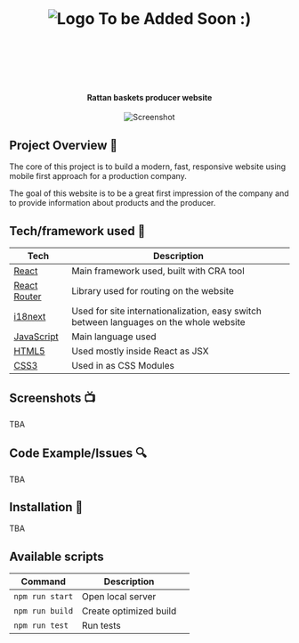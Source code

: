 <h1 align="center">
<br>

<p align="center">
<img src=""  alt="Logo To be Added Soon :)">
</p>

<br>

<br>

</h1>

<h4 align="center">Rattan baskets producer website</h4>

<p align="center">
  <a >
    <img src=""
         alt="Screenshot">
  </a>
</p>

## Project Overview 🎉

The core of this project is to build a modern, fast, responsive website using mobile first approach for a production company.

The goal of this website is to be a great first impression of the company and to provide information about products and the producer.

## Tech/framework used 🔧

| Tech              | Description                                                                            |
| ----------------- | -------------------------------------------------------------------------------------- |
| [React](X)        | Main framework used, built with CRA tool                                               |
| [React Router](X) | Library used for routing on the website                                                |
| [i18next](X)      | Used for site internationalization, easy switch between languages on the whole website |
| [JavaScript](X)   | Main language used                                                                     |
| [HTML5](X)        | Used mostly inside React as JSX                                                        |
| [CSS3](X)         | Used in as CSS Modules                                                                 |

## Screenshots 📺

TBA

## Code Example/Issues 🔍

TBA

## Installation 💾

TBA

## Available scripts

| Command         | Description            |     |
| --------------- | ---------------------- | --- |
| `npm run start` | Open local server      |     |
| `npm run build` | Create optimized build |     |
| `npm run test`  | Run tests              |     |
